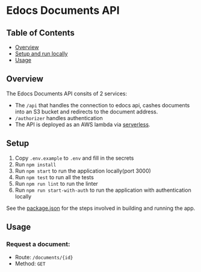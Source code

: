 # Edocs Documents API

## Table of Contents

- [Overview](#Overview)
- [Setup and run locally](#Setup)
- [Usage](#usage)

## Overview
The Edocs Documents API consits of 2 services:
- The `/api` that handles the connection to edocs api, cashes documents into an S3 bucket and redirects to the document address.
- `/authorizer` handles authentication
- The API is deployed as an AWS lambda via [serverless](https://serverless.com/).

## Setup

1. Copy `.env.example` to `.env` and fill in the secrets
2. Run `npm install`
3. Run `npm start` to run the application locally(port 3000)
4. Run `npm test` to run all the tests
5. Run `npm run lint` to run the linter
6. Run `npm run start-with-auth` to run the application with authentication locally

See the [package.json](package.json) for the steps involved in building and running the app.

## Usage

### Request a document:

- Route: `/documents/{id}`
- Method: `GET`



